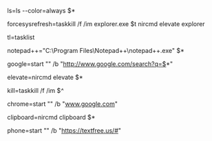 
ls=ls --color=always $*

forcesysrefresh=taskkill /f /im explorer.exe $t nircmd elevate explorer

tl=tasklist

notepad++="C:\Program Files\Notepad++\notepad++.exe" $*

google=start "" /b "http://www.google.com/search?q=$*"

elevate=nircmd elevate $*

kill=taskkill /f /im $*^*

chrome=start "" /b "www.google.com"

clipboard=nircmd clipboard $*

phone=start "" /b "https://textfree.us/#"
